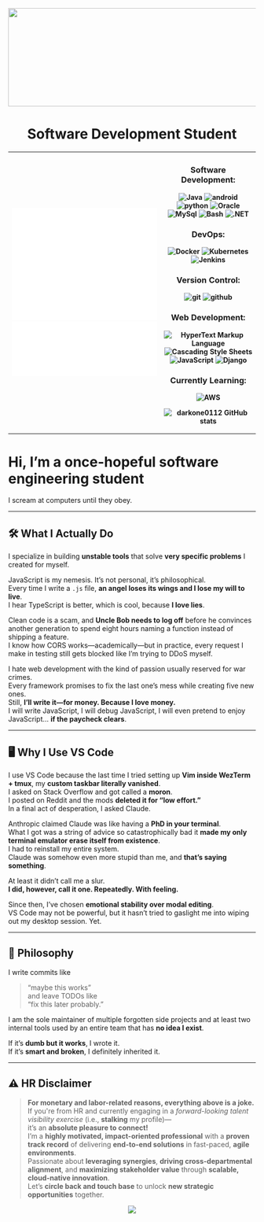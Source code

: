 <img src="https://www.hiveworkshop.com/data/ratory-images/172/172101-706481585911afc93591cb79b4d2f41e.gif" align="center" width="1200px" height="200px" />

<div align = "center">

# Software Development Student

    
</div>
    
<table align=center>
<tr>
<th align="center">
    
![Metrics](/metrics.base.svg)
![Metricss](/metrics.plugin.languages.indepth.svg)

    
</th>

<th align="center">
    
### Software Development:
![Java](https://img.shields.io/badge/-Java-e76f00?style=flat-square&logo=coffeescript&logoColor=white&labelColor=1e1e1e)
![android](https://img.shields.io/badge/-AndroidStudio-3DDC84?style=flat-square&logo=android&logoColor=3DDC84&labelColor=1e1e1e)
![python](https://img.shields.io/badge/-Python-ecec09?style=flat-square&logo=python&logoColor=3776AB&labelColor=1e1e1e)
![Oracle](https://img.shields.io/badge/-Oracle%20SQL-F80000?style=flat-square&logo=oracle&logoColor=F80000&labelColor=1e1e1e)
![MySql](https://img.shields.io/badge/-MySql%20-4479A1?style=flat-square&logo=mysql&logoColor=4479A1&labelColor=1e1e1e)
![Bash](https://img.shields.io/badge/-Bash%20-4EAA25?style=flat-square&logo=gnubash&logoColor=4EAA25&labelColor=1e1e1e)
![.NET](https://img.shields.io/badge/-.NET%20-512BD4?style=flat-square&logo=.net&logoColor=512BD4&labelColor=1e1e1e)

### DevOps:
![Docker](https://img.shields.io/badge/-Docker-2496ED?style=flat-square&logo=docker&logoColor=2496ED&labelColor=1e1e1e)
![Kubernetes](https://img.shields.io/badge/-Kubernetes-326CE5?style=flat-square&logo=kubernetes&logoColor=326CE5&labelColor=1e1e1e)
![Jenkins](https://img.shields.io/badge/-Jenkins-D24939?style=flat-square&logo=jenkins&logoColor=D24939&labelColor=1e1e1e)

### Version Control:
![git](https://img.shields.io/badge/-Git-F05032?style=flat-square&logo=git&logoColor=F05032&labelColor=1e1e1e)
![github](https://img.shields.io/badge/-GitHub-181717?style=flat-square&logo=github&logoColor=white&labelColor=1e1e1e)

### Web Development:
![HyperText Markup Language](https://img.shields.io/badge/-HTML-E34F26?style=flat-square&logo=html5&logoColor=E34F26&labelColor=1e1e1e)
![Cascading Style Sheets](https://img.shields.io/badge/-CSS-1572B6?style=flat-square&logo=css3&logoColor=1572B6&labelColor=1e1e1e)
![JavaScript](https://img.shields.io/badge/-%20JavaScript-F7DF1E?style=flat-square&logo=javascript&logoColor=F7DF1E&labelColor=1e1e1e)
![Django](https://img.shields.io/badge/-%20Django-F7DF1E?style=flat-square&logo=django&logoColor=F7DF1E&labelColor=1e1e1e)

### Currently Learning:
![AWS](https://img.shields.io/badge/-AWS-232F3E?style=flat-square&logo=amazonaws&logoColor=ce7e00&labelColor=1e1e1e)
    
![darkone0112 GitHub stats](https://github-readme-stats.vercel.app/api?username=darkone0112&theme=tokyonight&show_icons=true)

    
</th>

</tr>
</table>
  
  
# Hi, I’m a once-hopeful software engineering student  
I scream at computers until they obey.

---

## 🛠 What I Actually Do

I specialize in building **unstable tools** that solve **very specific problems** I created for myself.

JavaScript is my nemesis. It’s not personal, it’s philosophical.  
Every time I write a `.js` file, **an angel loses its wings and I lose my will to live**.  
I hear TypeScript is better, which is cool, because **I love lies**.

Clean code is a scam, and **Uncle Bob needs to log off** before he convinces another generation to spend eight hours naming a function instead of shipping a feature.  
I know how CORS works—academically—but in practice, every request I make in testing still gets blocked like I’m trying to DDoS myself.  

I hate web development with the kind of passion usually reserved for war crimes.  
Every framework promises to fix the last one’s mess while creating five new ones.  
Still, **I’ll write it—for money. Because I love money.**  
I will write JavaScript, I will debug JavaScript, I will even pretend to enjoy JavaScript… **if the paycheck clears**.

---

## 🖥 Why I Use VS Code

I use VS Code because the last time I tried setting up **Vim inside WezTerm + tmux**, my **custom taskbar literally vanished**.  
I asked on Stack Overflow and got called a **moron**.  
I posted on Reddit and the mods **deleted it for “low effort.”**  
In a final act of desperation, I asked Claude.

Anthropic claimed Claude was like having a **PhD in your terminal**.  
What I got was a string of advice so catastrophically bad it **made my only terminal emulator erase itself from existence**.  
I had to reinstall my entire system.  
Claude was somehow even more stupid than me, and **that’s saying something**.

At least it didn’t call me a slur.  
**I did, however, call it one. Repeatedly. With feeling.**

Since then, I’ve chosen **emotional stability over modal editing**.  
VS Code may not be powerful, but it hasn’t tried to gaslight me into wiping out my desktop session. Yet.

---

## 🧠 Philosophy

I write commits like  
> “maybe this works”  
and leave TODOs like  
> “fix this later probably.”

I am the sole maintainer of multiple forgotten side projects and at least two internal tools used by an entire team that has **no idea I exist**.

If it’s **dumb but it works**, I wrote it.  
If it’s **smart and broken**, I definitely inherited it.

---

## ⚠️ HR Disclaimer

> **For monetary and labor-related reasons, everything above is a joke.**  
> If you're from HR and currently engaging in a *forward-looking talent visibility exercise* (i.e., **stalking** my profile)—  
> it’s an **absolute pleasure to connect!**  
> I’m a **highly motivated, impact-oriented professional** with a **proven track record** of delivering **end-to-end solutions** in fast-paced, **agile environments**.  
> Passionate about **leveraging synergies**, **driving cross-departmental alignment**, and **maximizing stakeholder value** through **scalable, cloud-native innovation**.  
> Let’s **circle back and touch base** to unlock **new strategic opportunities** together.



<div align = "center">
    
![](https://github-readme-streak-stats.herokuapp.com/?user=darkone0112&theme=dark&hide_border=false)<br/>

</div>


